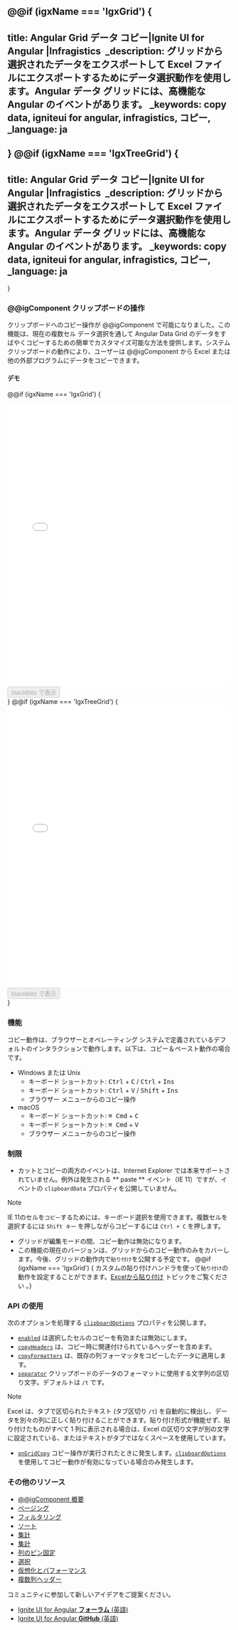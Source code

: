 ﻿@@if (igxName === 'IgxGrid') {
---
title: Angular Grid データ コピー|Ignite UI for Angular |Infragistics 
_description: グリッドから選択されたデータをエクスポートして Excel ファイルにエクスポートするためにデータ選択動作を使用します。Angular データ グリッドには、高機能な Angular のイベントがあります。
_keywords: copy data, igniteui for angular, infragistics, コピー,
_language: ja
---
}
@@if (igxName === 'IgxTreeGrid') {
---
title: Angular Grid データ コピー|Ignite UI for Angular |Infragistics 
_description: グリッドから選択されたデータをエクスポートして Excel ファイルにエクスポートするためにデータ選択動作を使用します。Angular データ グリッドには、高機能な Angular のイベントがあります。
_keywords: copy data, igniteui for angular, infragistics, コピー,
_language: ja
---
}

### @@igComponent クリップボードの操作
クリップボードへのコピー操作が @@igComponent で可能になりました。この機能は、現在の複数セル データ選択を通して Angular Data Grid のデータをすばやくコピーするための簡単でカスタマイズ可能な方法を提供します。システム クリップボードの動作により、ユーザーは @@igComponent から Excel または他の外部プログラムにデータをコピーできます。

#### デモ


@@if (igxName === 'IgxGrid') {
<div class="sample-container loading" style="height:635px">
    <iframe id="grid-clipboard-operations-sample-iframe" src='{environment:demosBaseUrl}/grid/grid-clipboard-operations-sample' width="100%" height="100%" seamless frameBorder="0" onload="onSampleIframeContentLoaded(this);"></iframe>
</div>
<div>
<button data-localize="stackblitz" disabled class="stackblitz-btn" data-iframe-id="grid-clipboard-operations-sample-iframe" data-demos-base-url="{environment:demosBaseUrl}">StackBlitz で表示</button>
</div>
<div class="divider--half"></div>
}
@@if (igxName === 'IgxTreeGrid') {
<div class="sample-container loading" style="height:635px">
    <iframe id="tree-grid-clipboard-operations-sample-iframe" src='{environment:demosBaseUrl}/tree-grid/tree-grid-clipboard-operations-sample' width="100%" height="100%" seamless frameBorder="0" onload="onSampleIframeContentLoaded(this);"></iframe>
</div>
<div>
<button data-localize="stackblitz" disabled class="stackblitz-btn" data-iframe-id="tree-grid-clipboard-operations-sample-iframe" data-demos-base-url="{environment:demosBaseUrl}">StackBlitz で表示</button>
</div>
<div class="divider--half"></div>
}

### 機能
コピー動作は、ブラウザーとオペレーティング システムで定義されているデフォルトのインタラクションで動作します。以下は、コピー＆ペースト動作の場合です。

- Windows または Unix 
  - キーボード ショートカット: <kbd>Ctrl</kbd> + <kbd>C</kbd> / <kbd>Ctrl</kbd> + <kbd>Ins</kbd>
  - キーボード ショートカット: <kbd>Ctrl</kbd> + <kbd>V</kbd> / <kbd>Shift</kbd> + <kbd>Ins</kbd>
  - ブラウザー メニューからのコピー操作
- macOS
  - キーボード ショートカット: <kbd>⌘ Cmd</kbd> + <kbd>C</kbd>
  - キーボード ショートカット: <kbd>⌘ Cmd</kbd> + <kbd>V</kbd>
  - ブラウザー メニューからのコピー操作


### 制限
- カットとコピーの両方のイベントは、Internet Explorer では本来サポートされていません。例外は発生される ** paste ** イベント（IE 11）ですが、イベントの `clipboardData` プロパティを公開していません。
> [!NOTE] 
> IE 11のセルを`コピー`するためには、キーボード選択を使用できます。複数セルを選択するには `Shift キー` を押しながらコピーするには `Ctrl + C` を押します。

- グリッドが編集モードの間、コピー動作は無効になります。
- この機能の現在のバージョンは、グリッドからのコピー動作のみをカバーします。今後、グリッドの動作内で`貼り付け`を公開する予定です。
@@if (igxName === 'IgxGrid') { カスタムの貼り付けハンドラを使って`貼り付け`の動作を設定することができます。[Excelから貼り付け](paste_excel.md) トピックをご覧ください 。}

### API の使用
次のオプションを処理する [`clipboardOptions`]({environment:angularApiUrl}/classes/igxgridcomponent.html#clipboardoptions) プロパティを公開します。
- [`enabled`]({environment:angularApiUrl}/classes/igxgridcomponent.html#clipboardoptions.enabled) は選択したセルのコピーを有効または無効にします。
- [`copyHeaders`]({environment:angularApiUrl}/classes/igxgridcomponent.html#clipboardoptions.copyHeaders) は、コピー時に関連付けられているヘッダーを含めます。
- [`copyFormatters`]({environment:angularApiUrl}/classes/igxgridcomponent.html#clipboardoptions.copyFormatters) は、既存の列フォーマッタをコピーしたデータに適用します。
- [`separator`]({environment:angularApiUrl}/classes/igxgridcomponent.html#clipboardoptions.separator) クリップボードのデータのフォーマットに使用する文字列の区切り文字。デフォルトは `/t` です。

> [!NOTE] 
> Excel は、タブで区切られたテキスト (タブ区切り `/t`) を自動的に検出し、データを別々の列に正しく貼り付けることができます。貼り付け形式が機能せず、貼り付けたものがすべて 1 列に表示される場合は、Excel の区切り文字が別の文字に設定されている、またはテキストがタブではなくスペースを使用しています。

- [`onGridCopy`]({environment:angularApiUrl}/classes/igxcolumncomponent.html#resizable) コピー操作が実行されたときに発生します。[`clipboardOptions`]({environment:angularApiUrl}/classes/igxgridcomponent.html#clipboardoptions) を使用してコピー動作が有効になっている場合のみ発生します。

### その他のリソース
<div class="divider--half"></div>

* [@@igComponent 概要](@@igMainTopic.md)
* [ページング](paging.md)
* [フィルタリング](filtering.md)
* [ソート](sorting.md)
* [集計](summaries.md)
* [集計](summaries.md)
* [列のピン固定](column_pinning.md)
* [選択](selection.md)
* [仮想化とパフォーマンス](virtualization.md)
* [複数列ヘッダー](multi_column_headers.md)

<div class="divider--half"></div>
コミュニティに参加して新しいアイデアをご提案ください。

* [Ignite UI for Angular **フォーラム** (英語)](https://www.infragistics.com/community/forums/f/ignite-ui-for-angular)
* [Ignite UI for Angular **GitHub** (英語)](https://github.com/IgniteUI/igniteui-angular)

